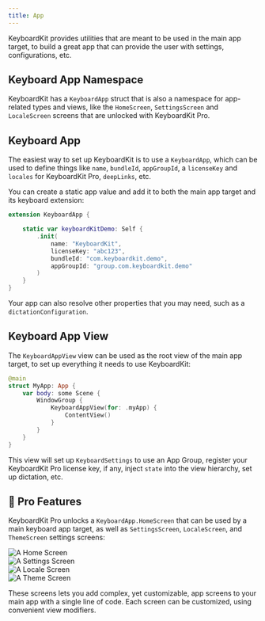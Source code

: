```yaml
---
title: App
---
```


KeyboardKit provides utilities that are meant to be used in the main app target, to build a great app that can provide the user with settings, configurations, etc.



## Keyboard App Namespace

KeyboardKit has a ``KeyboardApp`` struct that is also a namespace for app-related types and views, like the ``HomeScreen``, ``SettingsScreen`` and ``LocaleScreen`` screens that are unlocked with KeyboardKit Pro.



## Keyboard App

The easiest way to set up KeyboardKit is to use a ``KeyboardApp``, which can be used to define things like ``name``, ``bundleId``, ``appGroupId``, a ``licenseKey`` and ``locales`` for KeyboardKit Pro, ``deepLinks``, etc.

You can create a static app value and add it to both the main app target and its keyboard extension:

```swift
extension KeyboardApp {

    static var keyboardKitDemo: Self {
        .init(
            name: "KeyboardKit",
            licenseKey: "abc123",
            bundleId: "com.keyboardkit.demo",
            appGroupId: "group.com.keyboardkit.demo"
        )
    }
}
```

Your app can also resolve other properties that you may need, such as a ``dictationConfiguration``.


## Keyboard App View

The ``KeyboardAppView`` view can be used as the root view of the main app target, to set up everything it needs to use KeyboardKit:

```swift
@main
struct MyApp: App {
    var body: some Scene {
        WindowGroup {
            KeyboardAppView(for: .myApp) {
                ContentView()
            }
        }
    }
}
```

This view will set up ``KeyboardSettings`` to use an App Group, register your KeyboardKit Pro license key, if any, inject ``state`` into the view hierarchy, set up dictation, etc.


## 👑 Pro Features

KeyboardKit Pro unlocks a ``KeyboardApp.HomeScreen`` that can be used by a main keyboard app target, as well as `SettingsScreen`, `LocaleScreen`, and `ThemeScreen` settings screens:

<div class="grid col2">
    <div><img alt="A Home Screen" src="{{page.assets}}keyboardapp-homescreen.jpg" /></div>
    <div><img alt="A Settings Screen" src="{{page.assets}}keyboardapp-settingsscreen.jpg" /></div>
    <div><img alt="A Locale Screen" src="{{page.assets}}keyboardapp-localescreen.jpg" /></div>
    <div><img alt="A Theme Screen" src="{{page.assets}}keyboardapp-themescreen.jpg" /></div>
</div>

These screens lets you add complex, yet customizable, app screens to your main app with a single line of code. Each screen can be customized, using convenient view modifiers.


[Pro]: /pro
